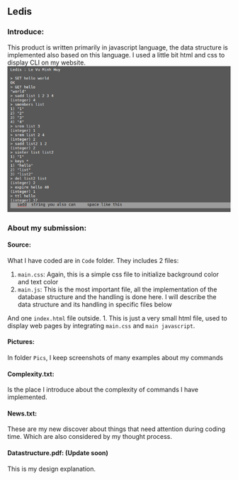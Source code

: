 ## Ledis

### Introduce:
This product is written primarily in javascript language, the data structure is implemented also based on this language. I used a little bit html and css to display CLI on my website.
![What it looks like](https://github.com/LeVuMinhHuy/LedisCLI/blob/master/Pics/hello.png)

### About my submission:
#### Source:
What I have coded are in `Code` folder. They includes 2 files:
1. `main.css`:
Again, this is a simple css file to initialize background color and text color
2. `main.js`:
This is the most important file, all the implementation of the database structure and the handling is done here.
I will describe the data structure and its handling in specific files below

And one `index.html` file outside. 1. This is just a very small html file, used to display web pages by integrating `main.css` and `main javascript`.

#### Pictures:
In folder `Pics`, I keep screenshots of many examples about my commands

#### Complexity.txt:
Is the place I introduce about the complexity of commands I have implemented.

#### News.txt:
These are my new discover about things that need attention during coding time. Which are also considered by my thought process.

#### Datastructure.pdf: (Update soon)
This is my design explanation.